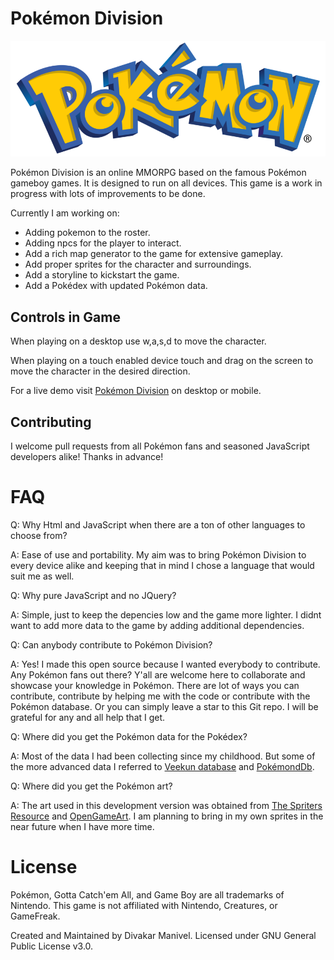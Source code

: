 # Pokémon Division

![Pokémon logo](/images/pokemonlogohd.png "Pokémon logo")

Pokémon Division is an online MMORPG based on the famous Pokémon gameboy games. It is designed to run on all devices.
This game is a work in progress with lots of improvements to be done.

Currently I am working on:
* Adding pokemon to the roster.
* Adding npcs for the player to interact.
* Add a rich map generator to the game for extensive gameplay.
* Add proper sprites for the character and surroundings.
* Add a storyline to kickstart the game.
* Add a Pokédex with updated Pokémon data.

## Controls in Game

When playing on a desktop use w,a,s,d to move the character.

When playing on a touch enabled device touch and drag on the screen to move the character in the desired direction.

For a live demo visit [Pokémon Division](https://pokemondivision.000webhostapp.com/) on desktop or mobile.

## Contributing

I welcome pull requests from all Pokémon fans and seasoned JavaScript developers alike! Thanks in advance!

# FAQ

Q: Why Html and JavaScript when there are a ton of other languages to choose from?

A: Ease of use and portability. My aim was to bring Pokémon Division to every device alike and keeping that in mind I chose a language that would suit me as well.

Q: Why pure JavaScript and no JQuery?

A: Simple, just to keep the depencies low and the game more lighter. I didnt want to add more data to the game by adding additional dependencies.

Q: Can anybody contribute to Pokémon Division?

A: Yes! I made this open source because I wanted everybody to contribute. Any Pokémon fans out there? Y'all are welcome here to collaborate and showcase your knowledge in Pokémon. There are lot of ways you can contribute, contribute by helping me with the code or contribute with the Pokémon database. Or you can simply leave a star to this Git repo. I will be grateful for any and all help that I get.

Q: Where did you get the Pokémon data for the Pokédex?

A: Most of the data I had been collecting since my childhood. But some of the more advanced data I referred to [Veekun database](https://veekun.com/) and [PokémondDb](https://pokemondb.net/).

Q: Where did you get the Pokémon art?

A: The art used in this development version was obtained from [The Spriters Resource](https://www.spriters-resource.com/) and [OpenGameArt](https://opengameart.org/). I am planning to bring in my own sprites in the near future when I have more time.

# License

Pokémon, Gotta Catch'em All, and Game Boy are all trademarks of Nintendo.
This game is not affiliated with Nintendo, Creatures, or GameFreak. 

Created and Maintained by Divakar Manivel. Licensed under GNU General Public License v3.0.
